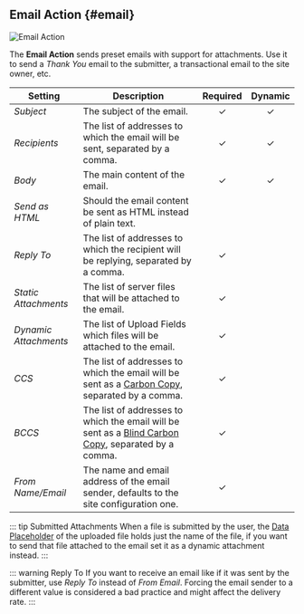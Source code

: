 ## Email Action {#email}

![Email Action](./assets/action-email.svg)

The **Email Action** sends preset emails with support for attachments. Use it to send a _Thank You_ email to the submitter, a transactional email to the site owner, etc.

| Setting | Description | Required | Dynamic |
| --- | --- | :---: | :---: |
| *Subject* | The subject of the email. | &#x2713; | &#x2713; |
| *Recipients* | The list of addresses to which the email will be sent, separated by a comma. | &#x2713; | &#x2713; |
| *Body* | The main content of the email. | &#x2713; | &#x2713; |
| *Send as HTML* | Should the email content be sent as HTML instead of plain text. |
| *Reply To* | The list of addresses to which the recipient will be replying, separated by a comma. | &#x2713; |
| *Static Attachments* | The list of server files that will be attached to the email. | &#x2713; |
| *Dynamic Attachments* | The list of Upload Fields which files will be attached to the email. | &#x2713; |
| *CCS* | The list of addresses to which the email will be sent as a [Carbon Copy](https://en.wikipedia.org/wiki/Carbon_copy), separated by a comma. | &#x2713; |
| *BCCS* | The list of addresses to which the email will be sent as a [Blind Carbon Copy](https://en.wikipedia.org/wiki/Blind_carbon_copy), separated by a comma. | &#x2713; |
| *From Name/Email* | The name and email address of the email sender, defaults to the site configuration one. | &#x2713; |
<!--@include: ./common-action-settings.md-->

::: tip Submitted Attachments
When a file is submitted by the user, the [Data Placeholder](./data-workflow#data-placeholders) of the uploaded file holds just the name of the file, if you want to send that file attached to the email set it as a dynamic attachment instead.
:::

::: warning Reply To
If you want to receive an email like if it was sent by the submitter, use _Reply To_ instead of _From Email_. Forcing the email sender to a different value is considered a bad practice and might affect the delivery rate.
:::
